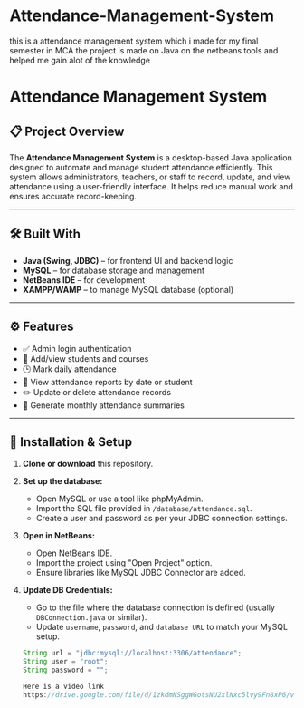 # Attendance-Management-System
this is a attendance management system which i made for my final semester in MCA
the project is made on Java on the netbeans tools and helped me gain alot of the knowledge 
# Attendance Management System

## 📋 Project Overview

The **Attendance Management System** is a desktop-based Java application designed to automate and manage student attendance efficiently. This system allows administrators, teachers, or staff to record, update, and view attendance using a user-friendly interface. It helps reduce manual work and ensures accurate record-keeping.

---

## 🛠️ Built With

- **Java (Swing, JDBC)** – for frontend UI and backend logic
- **MySQL** – for database storage and management
- **NetBeans IDE** – for development
- **XAMPP/WAMP** – to manage MySQL database (optional)

---

## ⚙️ Features

- ✅ Admin login authentication  
- 📘 Add/view students and courses  
- 🕒 Mark daily attendance  
- 📅 View attendance reports by date or student  
- ✏️ Update or delete attendance records  
- 📂 Generate monthly attendance summaries

---

## 🔧 Installation & Setup

1. **Clone or download** this repository.

2. **Set up the database:**
   - Open MySQL or use a tool like phpMyAdmin.
   - Import the SQL file provided in `/database/attendance.sql`.
   - Create a user and password as per your JDBC connection settings.

3. **Open in NetBeans:**
   - Open NetBeans IDE.
   - Import the project using "Open Project" option.
   - Ensure libraries like MySQL JDBC Connector are added.

4. **Update DB Credentials:**
   - Go to the file where the database connection is defined (usually `DBConnection.java` or similar).
   - Update `username`, `password`, and `database URL` to match your MySQL setup.

   ```java
   String url = "jdbc:mysql://localhost:3306/attendance";
   String user = "root";
   String password = "";

   Here is a video link
   https://drive.google.com/file/d/1zkdmNSggWGotsNU2xlNxc5lvy9Fn8xP6/view?usp=sharing

